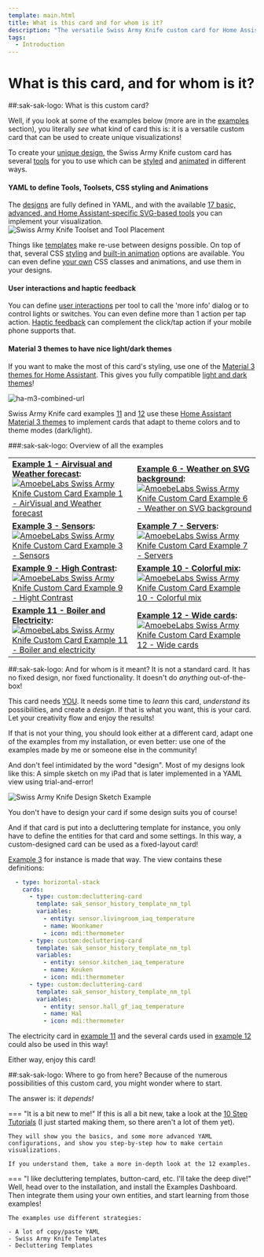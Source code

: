 ```yaml
---
template: main.html
title: What is this card and for whom is it?
description: "The versatile Swiss Army Knife custom card for Home Assistant is not your standard custom card: It allows you to design your unique visualization!"
tags:
  - Introduction
---
```

<!-- GT/GL -->
# What is this card, and for whom is it?

##:sak-sak-logo: What is this custom card?

Well, if you look at some of the examples below (more are in the [examples][examples] section), you literally _see_ what kind of card this is: it is a versatile custom card that can be used to create unique visualizations!

To create your [unique design][how-to-design-your-card], the Swiss Army Knife custom card has several [tools][tools-and-toolsets] for you to use which can be [styled][css-styling] and [animated][css-animations] in different ways.

#### YAML to define Tools, Toolsets, CSS styling and Animations

The [designs][how-to-design-your-card] are fully defined in YAML, and with the available [17 basic, advanced, and Home Assistant-specific SVG-based tools](https://swiss-army-knife-card-manual.amoebelabs.com/basics/tools-and-toolsets/) you can implement your visualization.
![Swiss Army Knife Toolset and Tool Placement]

Things like [templates][template-overview] make re-use between designs possible. On top of that, several CSS [styling](https://swiss-army-knife-card-manual.amoebelabs.com/basics/styling/styles/) and [built-in animation](https://swiss-army-knife-card-manual.amoebelabs.com/basics/animations/css-animations/) options are available. 
You can even define [your own](https://swiss-army-knife-card-manual.amoebelabs.com/basics/styling/classes/#using-your-own-tool-classes) CSS classes and animations, and use them in your designs.

#### User interactions and haptic feedback
You can define [user interactions](https://swiss-army-knife-card-manual.amoebelabs.com/basics/user-interactions/) per tool to call the 'more info' dialog or to control lights or switches. You can even define more than 1 action per tap action.
[Haptic feedback][haptic-feedback] can complement the click/tap action if your mobile phone supports that.

#### Material 3 themes to have nice light/dark themes
If you want to make the most of this card's styling, use one of the [Material 3 themes for Home Assistant][ha-m3-themes-url]. This gives you fully compatible [light and dark themes][ha-m3-examples-url]!

![ha-m3-combined-url]

Swiss Army Knife card examples [11][Example 11] and [12][Example 12] use these [Home Assistant Material 3 themes][ha-m3-themes-url] to implement cards that adapt to theme colors and to theme modes (dark/light).

###:sak-sak-logo: Overview of all the examples

|  |  |
| ----- | ----- |
| **[Example 1 - Airvisual and Weather forecast][Example 1]:** [![AmoebeLabs Swiss Army Knife Custom Card Example 1 - AirVisual and Weather forecast]][Example 1]  | **[Example 6 - Weather on SVG background][Example 6]:** [![AmoebeLabs Swiss Army Knife Custom Card Example 6 - Weather on SVG background]][Example 6] |
| **[Example 3 - Sensors][Example 3]:** [![AmoebeLabs Swiss Army Knife Custom Card Example 3 - Sensors]][Example 3] | **[Example 7 - Servers][Example 7]:** [![AmoebeLabs Swiss Army Knife Custom Card Example 7 - Servers]][Example 7] |
| **[Example 9 - High Contrast][Example 9]:** [![AmoebeLabs Swiss Army Knife Custom Card Example 9 - Hight Contrast]][Example 9]   | **[Example 10 - Colorful mix][Example 10]:** [![AmoebeLabs Swiss Army Knife Custom Card Example 10 - Colorful mix]][Example 10] |
| **[Example 11 - Boiler and Electricity][Example 11]:** [![AmoebeLabs Swiss Army Knife Custom Card Example 11 - Boiler and electricity]][Example 11] | **[Example 12 - Wide cards][Example 12]:** [![AmoebeLabs Swiss Army Knife Custom Card Example 12 - Wide cards]][Example 12] |

##:sak-sak-logo: And for whom is it meant?
It is not a standard card. It has no fixed design, nor fixed functionality. It doesn't do _anything_ out-of-the-box!

This card needs [YOU][how-to-design-your-card]. It needs some time to _learn_ this card, _understand_ its possibilities, and create a _design_. If that is what you want, this is your card. Let your creativity flow and enjoy the results!

If that is not your thing, you should look either at a different card, adapt one of the examples from my installation, or even better: use one of the examples made by me or someone else in the community!

And don't feel intimidated by the word "design". Most of my designs look like this: A simple sketch on my iPad that is later implemented in a YAML view using trial-and-error!

![Swiss Army Knife Design Sketch Example]

You don't have to design your card if some design suits you of course!

And if that card is put into a decluttering template for instance, you only have to define the entities for that card and some settings. In this way, a custom-designed card can be used as a fixed-layout card!

[Example 3][Example 3] for instance is made that way. The view contains these definitions:
```yaml title="From: view-sake3.yml" linenums="1"
  - type: horizontal-stack
    cards:
      - type: custom:decluttering-card
        template: sak_sensor_history_template_nm_tpl
        variables:
          - entity: sensor.livingroom_iaq_temperature
          - name: Woonkamer
          - icon: mdi:thermometer
      - type: custom:decluttering-card
        template: sak_sensor_history_template_nm_tpl
        variables:
          - entity: sensor.kitchen_iaq_temperature
          - name: Keuken
          - icon: mdi:thermometer
      - type: custom:decluttering-card
        template: sak_sensor_history_template_nm_tpl
        variables:
          - entity: sensor.hall_gf_iaq_temperature
          - name: Hal
          - icon: mdi:thermometer
```

The electricity card in [example 11][Example 11] and the several cards used in [example 12][Example 12] could also be used in this way! 

Either way, enjoy this card!

##:sak-sak-logo: Where to go from here?
Because of the numerous possibilities of this custom card, you might wonder where to start.

The answer is: it _depends!_

=== "It is a bit new to me!"
    If this is all a bit new, take a look at the [10 Step Tutorials][Swiss Army Knife 10 step tutorials] (I just started making them, so there aren't a lot of them yet). 
    
    They will show you the basics, and some more advanced YAML configurations, and show you step-by-step how to make certain visualizations.
    
    If you understand them, take a more in-depth look at the 12 examples.
=== "I like decluttering templates, button-card, etc. I'll take the deep dive!"
    Well, head over to the installation, and install the Examples Dashboard. Then integrate them using your own entities, and start learning from those examples!
    
    The examples use different strategies:

    - A lot of copy/paste YAML
    - Swiss Army Knife Templates
    - Decluttering Templates


<!--- Image references --->

[AmoebeLabs Swiss Army Knife Custom Card Example 1 - AirVisual and Weather forecast]: ../assets/screenshots/sak-example-1b.png "Swiss Army Knife Example 1 - AirVisual and Weather forecast"
[AmoebeLabs Swiss Army Knife Custom Card Example 2 - Lights]: ../assets/screenshots/sak-example-2.png "Swiss Army Knife Example 2 - Lights"
[AmoebeLabs Swiss Army Knife Custom Card Example 3 - Sensors]: ../assets/screenshots/sak-example-3.png "Swiss Army Knife Example 3 - Sensors"
[AmoebeLabs Swiss Army Knife Custom Card Example 4 - More sensors]: ../assets/screenshots/sak-example-4.png "Swiss Army Knife Example 4 - More sensors"
[AmoebeLabs Swiss Army Knife Custom Card Example 5 - Car dashboard alike]: ../assets/screenshots/sak-example-5.png "Swiss Army Knife Example 5 - Car dashboard alike"
[AmoebeLabs Swiss Army Knife Custom Card Example 6 - Weather on SVG background]: ../assets/screenshots/sak-example-6.png "Swiss Army Knife Example 6 - Weather on SVG background"
[AmoebeLabs Swiss Army Knife Custom Card Example 7 - Servers]: ../assets/screenshots/sak-example-7.png "Swiss Army Knife Example 7 - Servers"
[AmoebeLabs Swiss Army Knife Custom Card Example 8 - Homekit alike]: ../assets/screenshots/sak-example-8.png "Swiss Army Knife Example 8 - Homekit alike"
[AmoebeLabs Swiss Army Knife Custom Card Example 9 - Hight Contrast]: ../assets/screenshots/sak-example-9.png "Swiss Army Knife Example 9 - Hight Contrast"
[AmoebeLabs Swiss Army Knife Custom Card Example 10 - Colorful mix]: ../assets/screenshots/sak-example-10.png "Swiss Army Knife Example 10 - Colorful mix"
[AmoebeLabs Swiss Army Knife Custom Card Example 11 - Boiler and electricity]: ../assets/screenshots/sak-example-11-m3-c11-dark.png "Swiss Army Knife Example 11 - Boiler and electricity, dark theme"
[AmoebeLabs Swiss Army Knife Custom Card Example 12 - Wide cards]: ../assets/screenshots/sak-example-12-m3-d06-dark.png "Swiss Army Knife Example 12 - Wide cards, dark theme"

[Swiss Army Knife Toolset and Tool Placement]: ../assets/screenshots/sak-card-toolset-tool-placement-bluegrey.png
[Swiss Army Knife Design Sketch Example]: ../assets/screenshots/sak-design-sketch-procreate.png

<!-- Internal References -->
[examples]: ../examples/introduction.md
[Example 1]: ../examples/example-1.md
[Example 2]: ../examples/example-2.md
[Example 3]: ../examples/example-3.md
[Example 4]: ../examples/example-4.md
[Example 5]: ../examples/example-5.md
[Example 6]: ../examples/example-6.md
[Example 7]: ../examples/example-7.md
[Example 8]: ../examples/example-8.md
[Example 9]: ../examples/example-9.md
[Example 10]: ../examples/example-10.md
[Example 11]: ../examples/example-11.md
[Example 12]: ../examples/example-12.md

[tools-and-toolsets]: ../basics/tools-and-toolsets.md
[how-to-design-your-card]: ../design/how-to-design-your-card.md
[css-styling]: ../basics/styling/classes.md
[css-animations]: ../basics/animations/css-animations.md
[template-overview]: ../basics/templates/overview.md
[haptic-feedback]: ../basics/haptics.md
[Swiss Army Knife 10 step tutorials]: ../tutorials/10-step-tutorial-introduction.md


<!-- External References -->

[affinity-website-url]: https://affinity.serif.com/en-gb/
[ha-m3-themes-url]: https://material3-themes-manual.amoebelabs.com/
[ha-m3-examples-url]: https://material3-themes-manual.amoebelabs.com/examples/introduction/
[ha-m3-combined-url]: https://material3-themes-manual.amoebelabs.com/assets/screenshots/m3-example-d06-combined2.1.png
